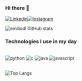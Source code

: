 ### Hi there 👋


[![Linkedin](https://img.shields.io/badge/LinkedIn-0077B5?style=for-the-badge&logo=linkedin&logoColor=white)](https://www.linkedin.com/in/emiliano-dias-74bb37200/)[![Instagram](https://img.shields.io/badge/Instagram-E4405F?style=for-the-badge&logo=instagram&logoColor=white)](https://www.instagram.com/emiliano.dl/)

![emiliodl GitHub stats](https://github-readme-stats.vercel.app/api?username=emiliodl&show_icons=true&theme=dracula)

### Technologies I use in my day


<div style="display: inline_block"><br/>
    <img align="center" alt="python" src="https://img.shields.io/badge/Python-3776AB?style=for-the-badge&logo=python&logoColor=white"  />
  <img align="center" alt="c" src="https://img.shields.io/badge/C-00599C?style=for-the-badge&logo=c&logoColor=white"  />
  <img align="center" alt="java" src="https://img.shields.io/badge/Java-ED8B00?style=for-the-badge&logo=openjdk&logoColor=white"  />
  <img align="center" alt="javascript" src="https://img.shields.io/badge/JavaScript-F7DF1E?style=for-the-badge&logo=javascript&logoColor=black"  />
</div><br>

![Top Langs](https://github-readme-stats.vercel.app/api/top-langs/?username=emiliodl&layout=compact)

